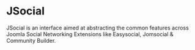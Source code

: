 JSocial
=======

JSocial is an interface aimed at abstracting the common features across Joomla Social Networking Extensions like Easysocial, Jomsocial & Community Builder.
